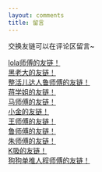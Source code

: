 ```yaml
---
layout: comments
title: 留言
---
```

交换友链可以在评论区留言~

<a href='http://lola39.cn'>lola师傅的友链！</a>
<br>
<a href='https://absolute-field.github.io'>黑老大的友链！</a>
<br>
<a href='http://www.const27.com'>整活儿达人鲁师傅的友链！</a>
<br>
<a href='http://0xc4m3l.club'>蒋学姐的友链！</a>
<br>
<a href='https://www.afkl.ml'>马师傅的友链！</a>
<br>
<a href='http://39.106.144.160/'>小金的友链！</a>
<br>
<a href='http://106.75.101.193/'>王师傅的友链！</a>
<br>
<a href='https://ljahum.github.io/'>鲁师傅的友链！</a>
<br>
<a href='http://www.cl4y.top'>朱师傅的友链！</a>
<br>
<a href='https://fog.moe'>K吸的友链！</a>
<br>
<a href='https://kodosan.com'>狗狗单推人程师傅的友链！</a>
<br>